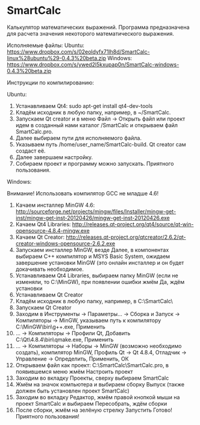 SmartCalc
=========

Калькулятор математических выражений.
Программа предназначена для расчета значения некоторого математического выражения.

Исполняемые файлы:
  Ubuntu: https://www.dropbox.com/s/02eoldyfx71lh8d/SmartCalc-linux%28ubuntu%29-0.4.3%20beta.zip
  Windows: https://www.dropbox.com/s/ywed2l5kxupap0n/SmartCalc-windows-0.4.3%20beta.zip

Инструкции по компилированию:

Ubuntu:

1. Устанавливаем Qt4: sudo apt-get install qt4-dev-tools
2. Кладём исходник в любую папку, например, в ~/SmartCalc.
3. Запускаем Qt creator и в меню Файл -> Открыть файл или проект идем в созданный нами каталог /SmartCalc и открываем файл SmartCalc.pro.
4. Далее выбираем пути для исполняемого файла.
5. Указываем путь /home/user_name/SmartCalc-build. Qt creator сам создаст её.
6. Далее завершаем настройку.
7. Собираем проект и программу можно запускать. Приятного пользования.

Windows:

Внимание! Использовать компилятор GCC не младше 4.6!

1. Качаем инсталлер MinGW 4.6: http://sourceforge.net/projects/mingw/files/Installer/mingw-get-inst/mingw-get-inst-20120426/mingw-get-inst-20120426.exe
2. Качаем Qt4 Libraries: http://releases.qt-project.org/qt4/source/qt-win-opensource-4.8.4-mingw.exe
3. Качаем Qt Creator: http://releases.qt-project.org/qtcreator/2.6.2/qt-creator-windows-opensource-2.6.2.exe
4. Запускаем инсталлер MinGW, везде Далее, в компонентах выбираем C++ компилятор и MSYS Basic System, ожидаем завершение установки MinGW (это онлайн инсталлер и он будет докачивать необходимое.
5. Устанавливаем Qt4 Libraries, выбираем папку MinGW (если не изменяли, то C:\MinGW), при появлении ошибки жмём Да, ждём установки
6. Устанавливаем Qt Creator
7. Кладём исходник в любую папку, например, в C:\SmartCalc\
8. Запускаем Qt Creator
9. Заходим в Инструменты -> Параметры... -> Сборка и Запуск -> Компиляторы -> MinGW, указываем путь к компилятору C:\MinGW\bin\g++.exe, Применить
10. ... -> Компиляторы -> Профили Qt, Добавить C:\Qt\4.8.4\bin\qmake.exe, Применить
11. ... -> Компиляторы -> Наборы -> MinGW (возможно необходимо создать), компилятор MinGW, Профиль Qt -> Qt 4.8.4, Отладчик -> Управление -> Определить, Применить, ОК
12. Открываем файл как проект: C:\SmartCalc\SmartCalc.pro, в появившемся меню жмём Настроить проект
13. Заходим во вкладку Проекты, сверху выбираем SmartCalc
14. Жмём на значок компьютера и выбираем сборку Выпуск (также должен быть установлен проект SmartCalc)
15. Заходим во вкладку Редактор, жмём правой кнопкой мыши на проект SmartCalc и выбираем Пересобрать, ждём сборки
16. После сборки, жмём на зелёную стрелку Запустить
Готово! Приятного пользования!
